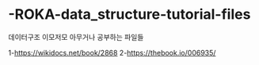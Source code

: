# -ROKA-data_structure-tutorial-files
데이터구조 이모저모 아무거나 공부하는 파일들

1-https://wikidocs.net/book/2868
2-https://thebook.io/006935/
